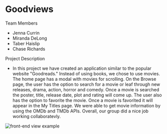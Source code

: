 # Goodviews

Team Members

- Jenna Currin
- Miranda DeLong
- Taber Haislip
- Chase Richards

Project Description

- In this project we have created an application similar to the popular website "Goodreads." Instead of using books, we chose to use movies. The home page has a modal with movies for scrolling. On the Browse page, the user has the option to search for a movie or leaf through new releases, drama, action, horror and comedy. Once a movie is searched the poster, title, release date, plot and rating will come up. The user also has the option to favorite the movie. Once a movie is favorited it will appear in the My Titles page. We were able to get movie information by using the OMDb and TMDb APIs. Overall, our group did a nice job working collaboratevly.

![front-end view example](./goodviews.gif)
